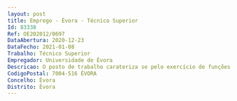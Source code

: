```yaml
--- 
layout: post
title: Emprego - Évora - Técnico Superior
Id: 83338
Ref: OE202012/0697
DataAbertura: 2020-12-23
DataFecho: 2021-01-08
Trabalho: Técnico Superior
Empregador: Universidade de Évora
Descricao: O posto de trabalho carateriza se pelo exercício de funções na categoria de técnico superior, tal como descrito no anexo a que se refere o nº 2 do artigo 88º da Lei nº 35 2004, de 20 de junho, nomeadamente, trabalhos no âmbito da investigação, valorização e transferência de conhecimentos através da análise geoquímica de diversos tipos de materiais geológicos (sedimentos aquáticos, rochas, solos, escórias, minérios e água).Principais tarefas  a) Contribuir para o desenvolvimento e rentabilidade do laboratório AmbiTerra através da sua atividade na análise e caracterização geoquímica de todo o tipo de materiais geológicos, que incluem sedimentos de água doce e marinhos, rochas, solos, escórias, minérios e água em regime de consultoria e de prestação de serviços à comunidade, empresas mineiras, agências, empresas e órgãos ambientais e equipas de colegas de outras Universidades b) De entre as análises geoquímicas a realizar, incluem se i) análise de elementos maiores e em traço em rochas, ii) análises bio geoquímicas de sedimentos aquáticos, incluindo análise de nutrientes, de elementos maiores e em traço, iii) avaliação de contaminação em solos, sedimentos marinhos, fluviais, estuarinos e lacus tres  iv) análises de elementos do grupo das terras raras em rochas, solos e sedimentos c) Apoio analítico em todos os projectos de investigação a realizar no Laboratório AmbiTerra d) Alargar a capacidade analítica do Laboratório AmbiTerra no âmbito do desenvolvimento, valorização e transferência de tecnologia, disponibilizando à região Alentejo soluções inovadoras no domínio da análise geoquímica de materiais geológicos e transformando esta unidade num laboratório regional de referência para o estudo geoquímico de todo o tipo de materiais geológicos e) Monitorização ambiental de meios contaminados pela indústria, em especial pela indústria mineira, e de meios degradados pela erosão e definição de estratégias de remediação desses meios, com recurso a diversas tecnologias, incluindo nanotecnologias  f) Amostragem de sedimentos e água e levantamentos batimétricos, em lagos, rios, estuários e zonas marinhas costeiras, no âmbito de estudos sobre assoreamento e contaminação desses meios.
CodigoPostal: 7004-516 ÉVORA
Concelho: Évora
Distrito: Évora
--- 
```

